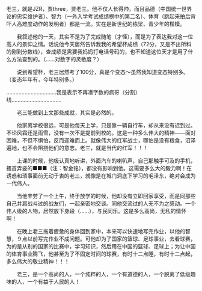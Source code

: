老三，就是JZR，贾three，贾老三。他不仅人长得帅，而且品德（中国统一世界论的忠实维护者）、智力（一外入学考试成绩榜中的第二名）、体育（跳起来拍后背吓人高难度动作的发明者）都是一流。实在是新世纪的栋梁、青少年的楷模。

　　我叙述他的一天，其实不是为了完成随笔（才怪），而是为了表达我对这一位高人的景仰之情。话说他今天居然告诉我我的希望杯成绩（72分，又是不出所料的刚到分数线），查成绩是需要我妈妈打电话号码的，也不知道这位天才是用了什么方法查到的。（……对数字的灵敏度？）

　　说到希望杯，老三居然考了100分，真是个变态～虽然我知道变态特别多。（变态年年有，今年特别多。）

……………………………我是表示不再凑字数的疯哥（分割）线……………………………

　　老三能做到上文那些成就，其实是必然的。

　　他家离学校很远，可是他每天上学，只是靠一辆自行车，却从来没有迟到过。不论风霜还是雨雪，没有一次不是提前到校的。这是一种多么伟大的精神——面对困难，不但不惧怕，反而迎难而上。就像伟大的红军战士，哪怕是没有粮食，沼泽遍地，也不会阻挠他们的意志。老三，就是当代的红军！！！

 　　上课的时候，他极认真地听讲，外面汽车的喇叭声，自己那触手可及的手机，搔首弄姿的■■■（注：智金铭），都没有影响到他。这需要多么大的毅力啊！在诱惑和琐事面前无动于衷的老三，就像是在城门洞底下学习的毛泽东，绝对会成为一代伟人。

　　当他辛劳了一个上午，终于放学的时候，他却没有立即回家享受，而是同那些自己并肩战斗过的战友们，一起亲密地交谈。同他交流过的人无不为之感动。一个伟人级的人物，居然放下身段（……），与民同乐。这是多么高尚，无私的情怀啊！

　　在晚上老三拖着疲惫的身体回到家中，本来可以快速地写完作业，以他的智慧，９点以前写完作业不成问题。可他却为了国家的篮球、足球事业，去看球赛，为的是从别的国家的比赛中，学习知识，然后用在中国的篮球、足球上；为让中国的体育事业腾飞，他甚至为了不固定时间的球赛，有时十二点睡，有时十二点起，多么伟大的敬业精神！！！

　　老三，是一个高尚的人，一个纯粹的人，一个有道德的人，一个脱离了低级趣味的人，一个有益于人民的人！